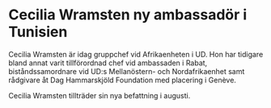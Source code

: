 # Cecilia Wramsten ny ambassadör i Tunisien

Cecilia Wramsten är idag gruppchef vid Afrikaenheten i UD. Hon har tidigare bland annat varit tillförordnad chef vid ambassaden i Rabat, biståndssamordnare vid UD:s Mellanöstern\- och Nordafrikaenhet samt rådgivare åt Dag Hammarskjöld Foundation med placering i Genève.

Cecilia Wramsten tillträder sin nya befattning i augusti.
